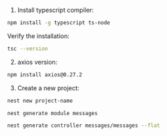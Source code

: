 1. Install typescript compiler:
```bash
npm install -g typescript ts-node
```

Verify the installation:
```bash
tsc --version
```

2. axios version:
```bash
npm install axios@0.27.2
```

3. Create a new project:
```bash
nest new project-name
```
```bash
nest generate module messages
```
```bash
nest generate controller messages/messages --flat
```
```bash